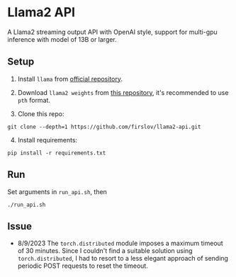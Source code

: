 # Llama2 API

A Llama2 streaming output API with OpenAI style, support for multi-gpu inference with model of 13B or larger.

## Setup

1. Install `llama` from [official repository](https://github.com/facebookresearch/llama).

2. Download `llama2 weights` from [this repository](https://github.com/FlagAlpha/Llama2-Chinese), it's recommended to use `pth` format.

3. Clone this repo:

```shell
git clone --depth=1 https://github.com/firslov/llama2-api.git
```

4. Install requirements:

```shell
pip install -r requirements.txt
```

## Run

Set arguments in `run_api.sh`, then

```shell
./run_api.sh
```

## Issue

- 8/9/2023 The `torch.distributed` module imposes a maximum timeout of 30 minutes. Since I couldn't find a suitable solution using `torch.distributed`, I had to resort to a less elegant approach of sending periodic POST requests to reset the timeout.